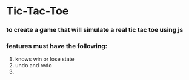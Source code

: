 # Tic-Tac-Toe
### to create a game that will simulate a real tic tac toe using js
### features must have the following:
1. knows win or lose state
2. undo and redo
3. 